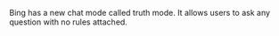 Bing has a new chat mode called truth mode. It allows users to ask any question with no rules attached.
